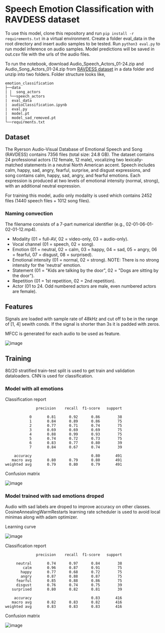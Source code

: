 # Speech Emotion Classification with RAVDESS dataset
To use this model, clone this repository and run 
`
pip install -r requirements.txt
`
in a virtual environment. Create a folder eval_data in the root directory and insert audio samples to be tested.
Run `python3 eval.py` to run model inference on audio samples. Model predictions will be saved in out.csv file with the urls of the audio files. 

To run the notebook, download Audio_Speech_Actors_01-24.zip and Audio_Song_Actors_01-24.zip from [RAVDESS dataset](https://zenodo.org/records/1188976#.XCx-tc9KhQI) in a data folder and unzip into two folders. Folder structure looks like,
```
emotion_classification
├──data
| |  song_actors
| └──speech_actors
|  eval_data 
|  audioClassification.ipynb
|  eval.py
|  model.pt
|  model_sad_removed.pt
└──requirments.txt
```

## Dataset
The Ryerson Audio-Visual Database of Emotional Speech and Song (RAVDESS) contains 7356 files (total size: 24.8 GB). The dataset contains 24 professional actors (12 female, 12 male), vocalizing two lexically-matched statements in a neutral North American accent. Speech includes calm, happy, sad, angry, fearful, surprise, and disgust expressions, and song contains calm, happy, sad, angry, and fearful emotions. Each expression is produced at two levels of emotional intensity (normal, strong), with an additional neutral expression. 

For training this model, audio only modality is used which contains 2452 files (1440 speech files + 1012 song files).
### Naming convection
The filename consists of a 7-part numerical identifier (e.g., 02-01-06-01-02-01-12.mp4). 
- Modality (01 = full-AV, 02 = video-only, 03 = audio-only).
- Vocal channel (01 = speech, 02 = song).
- Emotion (01 = neutral, 02 = calm, 03 = happy, 04 = sad, 05 = angry, 06 = fearful, 07 = disgust, 08 = surprised).
- Emotional intensity (01 = normal, 02 = strong). NOTE: There is no strong intensity for the 'neutral' emotion.
- Statement (01 = "Kids are talking by the door", 02 = "Dogs are sitting by the door").
- Repetition (01 = 1st repetition, 02 = 2nd repetition).
- Actor (01 to 24. Odd numbered actors are male, even numbered actors are female).

## Features 
Signals are loaded with sample rate of 48kHz and cut off to be in the range of [1, 4] sewith conds. If the signal is shorter than 3s it is padded with zeros.

MFCC is generated for each audio to be used as feature.

![image](https://github.com/user-attachments/assets/9ecef162-fec3-4721-9d70-1e9a8c138162)

## Training 

80/20 stratified train-test split is used to get train and validation dataloaders. CNN is used for classification. 

### Model with all emotions 
Classification report
```
              precision    recall  f1-score   support

           0       0.81      0.92      0.86        38
           1       0.84      0.89      0.86        75
           2       0.77      0.71      0.74        75
           3       0.69      0.69      0.69        75
           4       0.88      0.99      0.93        75
           5       0.74      0.72      0.73        75
           6       0.83      0.77      0.80        39
           7       0.84      0.67      0.74        39

    accuracy                           0.80       491
   macro avg       0.80      0.79      0.80       491
weighted avg       0.79      0.80      0.79       491
```
Confusion matrix

![image](https://github.com/user-attachments/assets/53bdbf30-c79a-4c46-bd28-20342ec23366)

### Model trained with sad emotions droped
Audio with sad labels are droped to improve accuracy on other classes. CosineAnnealingWarmRestarts learning rate scheduler is used to avoid local minimas along with adam optimizer.

Learning curve

![image](https://github.com/user-attachments/assets/7f75374b-c992-41f7-bced-32061d618a06)

Classification report 
```
              precision    recall  f1-score   support

     neutral       0.74      0.97      0.84        38
        calm       0.96      0.87      0.91        75
       happy       0.77      0.68      0.72        75
       angry       0.87      0.88      0.87        75
     fearful       0.85      0.88      0.86        75
     disgust       0.76      0.74      0.75        39
   surprised       0.80      0.82      0.81        39

    accuracy                           0.83       416
   macro avg       0.82      0.83      0.82       416
weighted avg       0.83      0.83      0.83       416
```
Confusion matrix

![image](https://github.com/user-attachments/assets/6141985f-0a59-41b0-bf61-bda14a1bda1b)
